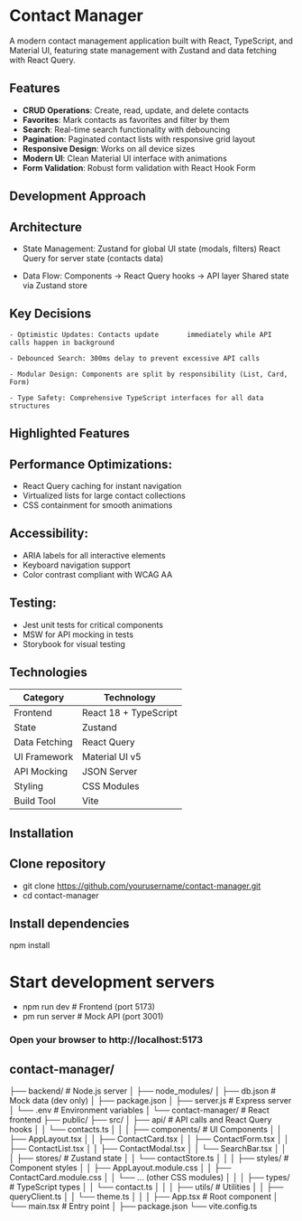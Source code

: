 # Contact Manager

A modern contact management application built with React, TypeScript, and Material UI, featuring state management with Zustand and data fetching with React Query.

## Features

- **CRUD Operations**: Create, read, update, and delete contacts
- **Favorites**: Mark contacts as favorites and filter by them
- **Search**: Real-time search functionality with debouncing
- **Pagination**: Paginated contact lists with responsive grid layout
- **Responsive Design**: Works on all device sizes
- **Modern UI**: Clean Material UI interface with animations
- **Form Validation**: Robust form validation with React Hook Form



## Development Approach
## Architecture
 -  State Management:
        Zustand for global UI state (modals, filters)
        React Query for server state (contacts data)

 - Data Flow:
        Components → React Query hooks → API layer
        Shared state via Zustand store

## Key Decisions
    - Optimistic Updates: Contacts update       immediately while API calls happen in background

    - Debounced Search: 300ms delay to prevent excessive API calls

    - Modular Design: Components are split by responsibility (List, Card, Form)

    - Type Safety: Comprehensive TypeScript interfaces for all data structures



## Highlighted Features

## Performance Optimizations:
- React Query caching for instant navigation
- Virtualized lists for large contact collections
- CSS containment for smooth animations

## Accessibility:
- ARIA labels for all interactive elements
- Keyboard navigation support
- Color contrast compliant with WCAG AA

## Testing:
- Jest unit tests for critical components
- MSW for API mocking in tests
- Storybook for visual testing


## Technologies

| Category        | Technology          |
|----------------|--------------------|
| Frontend       | React 18 + TypeScript |
| State          | Zustand            |
| Data Fetching  | React Query        |
| UI Framework   | Material UI v5     |
| API Mocking    | JSON Server        |
| Styling        | CSS Modules        |
| Build Tool     | Vite               |

## Installation

## Clone repository
- git clone https://github.com/yourusername/contact-manager.git
- cd contact-manager

## Install dependencies
npm install

# Start development servers
- npm run dev       # Frontend (port 5173)
- pm run server    # Mock API (port 3001)


###  Open your browser to http://localhost:5173


## contact-manager/
├── backend/                  # Node.js server
│   ├── node_modules/
│   ├── db.json               # Mock data (dev only)
│   ├── package.json
│   ├── server.js             # Express server
│   └── .env                  # Environment variables
│
└── contact-manager/          # React frontend
    ├── public/
    ├── src/
    │   ├── api/              # API calls and React Query hooks
    │   │   └── contacts.ts
    │   │
    │   ├── components/       # UI Components
    │   │   ├── AppLayout.tsx
    │   │   ├── ContactCard.tsx
    │   │   ├── ContactForm.tsx
    │   │   ├── ContactList.tsx
    │   │   ├── ContactModal.tsx
    │   │   └── SearchBar.tsx
    │   │
    │   ├── stores/           # Zustand state
    │   │   └── contactStore.ts
    │   │
    │   ├── styles/           # Component styles
    │   │   ├── AppLayout.module.css
    │   │   ├── ContactCard.module.css
    │   │   └── ... (other CSS modules)
    │   │
    │   ├── types/            # TypeScript types
    │   │   └── contact.ts
    │   │
    │   ├── utils/            # Utilities
    │   │   ├── queryClient.ts
    │   │   └── theme.ts
    │   │
    │   ├── App.tsx           # Root component
    │   └── main.tsx          # Entry point
    │
    ├── package.json
    └── vite.config.ts